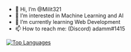 - 👋 Hi, I’m @Milit321
- 👀 I’m interested in Machine Learning and AI
- 🌱 I’m currently learning Web Development
- 📫 How to reach me: (Discord) adamm#1415

<!---
Milit321/Milit321 is a ✨ special ✨ repository because its `README.md` (this file) appears on your GitHub profile.
You can click the Preview link to take a look at your changes.
--->

[![Top Languages](https://github-readme-stats.vercel.app/api?username=Not-Adam)](https://github.com/anuraghazra/github-readme-stats)

